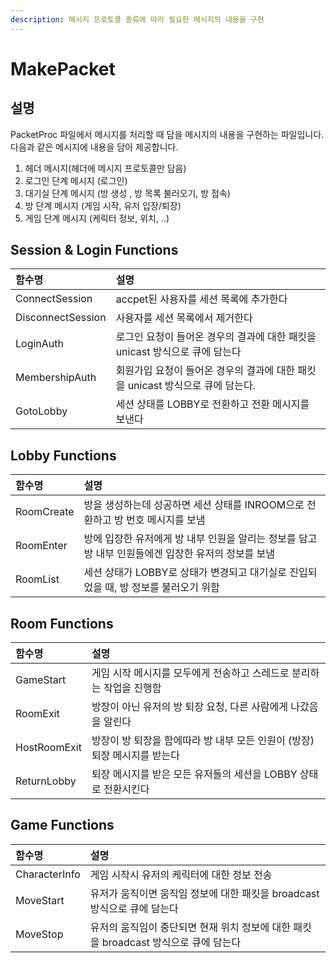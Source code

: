 ```yaml
---
description: 메시지 프로토콜 종류에 따라 필요한 메시지의 내용을 구현
---
```


# MakePacket

## 설명

PacketProc 파일에서 메시지를 처리할 때 담을 메시지의 내용을 구현하는 파일입니다.  
다음과 같은 메시지에 내용을 담아 제공합니다.

1. 헤더 메시지\(헤더에 메시지 프로토콜만 담음\)  
2. 로그인 단계 메시지 \(로그인\)  
3. 대기실 단계 메시지 \(방 생‌성 , 방 목록 불러오기, 방 접속\)  
4. 방 단계 메시지 \(게임 시작, 유저 입장/퇴장\)  
5. 게임 단계 메시지 \(케릭터 정보,  위치, ..\)

## Session & Login Functions

| 함수명 | 설명 |
| :--- | :--- |
| ConnectSession | accpet된 사용자를 세션 목록에 추가한다 |
| DisconnectSession | 사용자를 세션 목록에서 제거한다 |
| LoginAuth | 로그인 요청이 들어온 경우의 결과에 대한 패킷을 unicast 방식으로 큐에 담는다 |
| MembershipAuth | 회원가입 요청이 들어온 경우의 결과에 대한 패킷을 unicast 방식으로 큐에 담는다. |
| GotoLobby | 세션 상태를 LOBBY로 전환하고 전환 메시지를 보낸다 |



## Lobby Functions

| 함수명 | 설명 |
| :--- | :--- |
| RoomCreate | 방을 생성하는데 성공하면 세션 상태를 INROOM으로 전환하고 방 번호 메시지를 보냄 |
| RoomEnter | 방에 입장한 유저에게 방 내부 인원을 알리는 정보를 담고 방 내부 인원들에겐 입장한 유저의 정보를 보냄 |
| RoomList | 세션 상태가 LOBBY로 상태가 변경되고 대기실로 진입되었을 때, 방 정보를 불러오기 위함 |

## Room Functions

| 함수명 | 설명 |
| :--- | :--- |
| GameStart | 게임 시작 메시지를 모두에게 전송하고 스레드로 분리하는 작업을 진행함 |
| RoomExit | 방장이 아닌 유저의 방 퇴장 요청, 다른 사람에게 나갔음을 알린다 |
| HostRoomExit | 방장이 방 퇴장을 함에따라 방 내부 모든 인원이 \(방장\)퇴장 메시지를 받는다 |
| ReturnLobby | 퇴장 메시지를 받은 모든 유저들의 세션을 LOBBY 상태로 전환시킨다 |

## Game Functions

| 함수명 | 설명 |
| :--- | :--- |
| CharacterInfo | 게임 시작시 유저의 케릭터에 대한 정보 전송 |
| MoveStart | 유저가 움직이면 움직임 정보에 대한 패킷을 broadcast 방식으로 큐에 담는다 |
| MoveStop | 유저의 움직임이 중단되면 현재 위치 정보에 대한 패킷을 broadcast 방식으로 큐에 담는다 |

